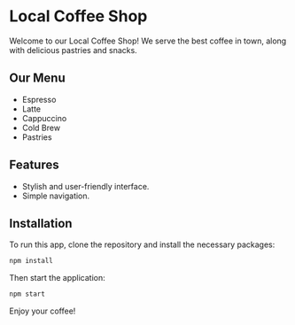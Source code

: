 # Local Coffee Shop

Welcome to our Local Coffee Shop! We serve the best coffee in town, along with delicious pastries and snacks.

## Our Menu
- Espresso
- Latte
- Cappuccino
- Cold Brew
- Pastries

## Features
- Stylish and user-friendly interface.
- Simple navigation.

## Installation
To run this app, clone the repository and install the necessary packages:

```bash
npm install
```

Then start the application:
```bash
npm start
```

Enjoy your coffee!